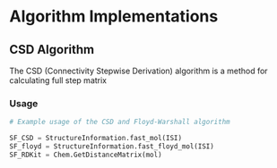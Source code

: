 # Algorithm Implementations

## CSD Algorithm

The CSD (Connectivity Stepwise Derivation) algorithm is a method for calculating full step matrix

### Usage

```python
# Example usage of the CSD and Floyd-Warshall algorithm

SF_CSD = StructureInformation.fast_mol(ISI)
SF_floyd = StructureInformation.fast_floyd_mol(ISI)
SF_RDKit = Chem.GetDistanceMatrix(mol)
```
